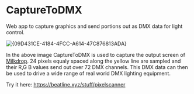 # CaptureToDMX
Web app to capture graphics and send portions out as DMX data for light control.

![{09D431CE-4184-4FCC-A614-47C876813ADA}](https://github.com/user-attachments/assets/6075a36f-be95-4226-8428-f9654cb02714)

In the above image CaptureToDMX is used to capture the output screen of [Milkdrop](https://github.com/milkdrop2077/MilkDrop3). 24 pixels equaly spaced along the yellow line are sampled and their R,G B values send out over 72 DMX channels.
This DMX data can then be used to drive a wide range of real world DMX lighting equipment.

Try it here: https://beatline.xyz/stuff/pixelscanner
